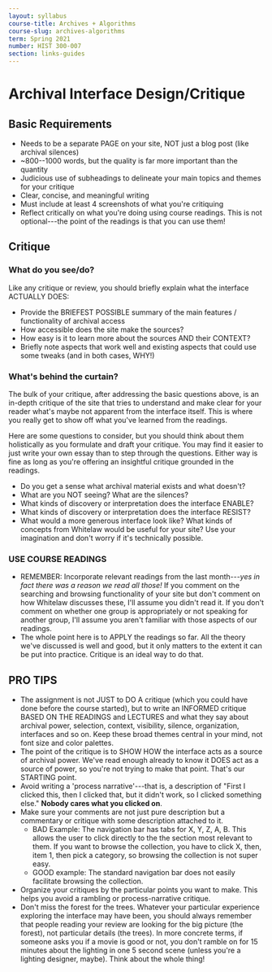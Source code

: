 ```yaml
---
layout: syllabus
course-title: Archives + Algorithms
course-slug: archives-algorithms
term: Spring 2021
number: HIST 300-007
section: links-guides
---
```


# Archival Interface Design/Critique

## Basic Requirements
- Needs to be a separate PAGE on your site, NOT just a blog post (like archival silences)
- ~800--1000 words, but the quality is far more important than the quantity
- Judicious use of subheadings to delineate your main topics and themes for your critique
- Clear, concise, and meaningful writing
- Must include at least 4 screenshots of what you're critiquing
- Reflect critically on what you're doing using course readings. This is not optional---the point of the readings is that you can use them!

## Critique

### What do you see/do?
Like any critique or review, you should briefly explain what the interface ACTUALLY DOES:
- Provide the BRIEFEST POSSIBLE summary of the main features / functionality of archival access
- How accessible does the site make the sources?
- How easy is it to learn more about the sources AND their CONTEXT?
- Briefly note aspects that work well and existing aspects that could use some tweaks (and in both cases, WHY!)

### What's behind the curtain?
The bulk of your critique, after addressing the basic questions above, is an in-depth critique of the site that tries to understand and make clear for your reader what's maybe not apparent from the interface itself. This is where you really get to show off what you've learned from the readings.

Here are some questions to consider, but you should think about them holistically as you formulate and draft your critique. You may find it easier to just write your own essay than to step through the questions. Either way is fine as long as you're offering an insightful critique grounded in the readings.
- Do you get a sense what archival material exists and what doesn't?
- What are you NOT seeing? What are the silences?
- What kinds of discovery or interpretation does the interface ENABLE?
- What kinds of discovery or interpretation does the interface RESIST?
- What would a more generous interface look like? What kinds of concepts from Whitelaw would be useful for your site? Use your imagination and don't worry if it's technically possible.

### USE COURSE READINGS
- REMEMBER: Incorporate relevant readings from the last month---_yes in fact there was a reason we read all those!_ If you comment on the searching and browsing functionality of your site but don't comment on how Whitelaw discusses these, I'll assume you didn't read it. If you don't comment on whether one group is appropriately or not speaking for another group, I'll assume you aren't familiar with those aspects of our readings.
- The whole point here is to APPLY the readings so far. All the theory we've discussed is well and good, but it only matters to the extent it can be put into practice. Critique is an ideal way to do that.  

## PRO TIPS
- The assignment is not JUST to DO A critique (which you could have done before the course started), but to write an INFORMED critique BASED ON THE READINGS and LECTURES and what they say about archival power, selection, context, visibility, silence, organization, interfaces and so on. Keep these broad themes central in your mind, not font size and color palettes. 
- The point of the critique is to SHOW HOW the interface acts as a source of archival power. We've read enough already to know it DOES act as a source of power, so you're not trying to make that point. That's our STARTING point.
- Avoid writing a 'process narrative'---that is, a description of "First I clicked this, then I clicked that, but it didn't work, so I clicked something else." **Nobody cares what you clicked on**.
- Make sure your comments are not just pure description but a commentary or critique with some description attached to it.
  - BAD Example: The navigation bar has tabs for X, Y, Z, A, B. This allows the user to click directly to the the section most relevant to them. If you want to browse the collection, you have to click X, then, item 1, then pick a category, so browsing the collection is not super easy.
  - GOOD example: The standard navigation bar does not easily facilitate browsing the collection.
- Organize your critiques by the particular points you want to make. This helps you avoid a rambling or process-narrative critique.
- Don't miss the forest for the trees. Whatever your particular experience exploring the interface may have been, you should always remember that people reading your review are looking for the big picture (the forest), not particular details (the trees). In more concrete terms, if someone asks you if a movie is good or not, you don't ramble on for 15 minutes about the lighting in one 5 second scene (unless you're a lighting designer, maybe). Think about the whole thing!
